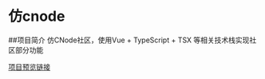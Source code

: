 # 仿cnode
##项目简介
仿CNode社区，使用Vue + TypeScript + TSX 等相关技术栈实现社区部分功能

 [项目预览链接](https://leitianshun.github.io/cnode//dist/index.html#/)
